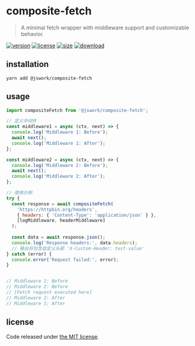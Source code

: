 # composite-fetch
> A minimal fetch wrapper with middleware support and customizable behavior.

[![version][version-image]][version-url]
[![license][license-image]][license-url]
[![size][size-image]][size-url]
[![download][download-image]][download-url]

## installation
```shell
yarn add @jswork/composite-fetch
```

## usage
```js
import compositeFetch from '@jswork/composite-fetch';

// 定义中间件
const middleware1 = async (ctx, next) => {
  console.log('Middleware 1: Before');
  await next();
  console.log('Middleware 1: After');
};

const middleware2 = async (ctx, next) => {
  console.log('Middleware 2: Before');
  await next();
  console.log('Middleware 2: After');
};

// 使用示例
try {
  const response = await compositeFetch(
    'https://httpbin.org/headers',
    { headers: { 'Content-Type': 'application/json' } },
    [logMiddleware, headerMiddleware]
  );
  
  const data = await response.json();
  console.log('Response headers:', data.headers);
  // 输出将包含自定义头部 'X-Custom-Header: test-value'
} catch (error) {
  console.error('Request failed:', error);
}


// Middleware 1: Before
// Middleware 2: Before
// [Fetch request executed here]
// Middleware 2: After
// Middleware 1: After
```

## license
Code released under [the MIT license](https://github.com/afeiship/composite-fetch/blob/master/LICENSE.txt).

[version-image]: https://img.shields.io/npm/v/@jswork/composite-fetch
[version-url]: https://npmjs.org/package/@jswork/composite-fetch

[license-image]: https://img.shields.io/npm/l/@jswork/composite-fetch
[license-url]: https://github.com/afeiship/composite-fetch/blob/master/LICENSE.txt

[size-image]: https://img.shields.io/bundlephobia/minzip/@jswork/composite-fetch
[size-url]: https://github.com/afeiship/composite-fetch/blob/master/dist/composite-fetch.min.js

[download-image]: https://img.shields.io/npm/dm/@jswork/composite-fetch
[download-url]: https://www.npmjs.com/package/@jswork/composite-fetch
